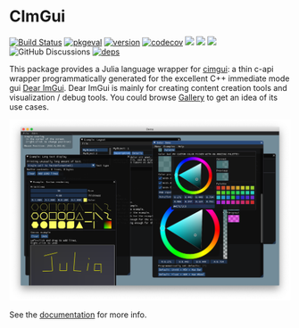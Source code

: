 # CImGui

[![Build Status](https://github.com/Gnimuc/CImGui.jl/workflows/CI/badge.svg)](https://github.com/Gnimuc/CImGui.jl/actions/workflows/ci.yml)
[![pkgeval](https://juliahub.com/docs/CImGui/pkgeval.svg)](https://juliahub.com/ui/Packages/CImGui/HqG2H)
[![version](https://juliahub.com/docs/General/CImGui/stable/version.svg)](https://juliahub.com/ui/Packages/General/CImGui)
[![codecov](https://codecov.io/gh/Gnimuc/CImGui.jl/graph/badge.svg?token=KLCkl2pB7N)](https://codecov.io/gh/Gnimuc/CImGui.jl)
[![](https://img.shields.io/badge/design%20principle-KISS-orange)](https://en.wikipedia.org/wiki/KISS_principle)
[![](https://img.shields.io/badge/docs-stable-blue.svg)](https://Gnimuc.github.io/CImGui.jl/stable)
[![](https://img.shields.io/badge/docs-dev-blue.svg)](https://Gnimuc.github.io/CImGui.jl/dev)
![GitHub Discussions](https://img.shields.io/github/discussions/Gnimuc/CImGui.jl)
[![deps](https://juliahub.com/docs/CImGui/deps.svg)](https://juliahub.com/ui/Packages/CImGui/HqG2H?t=2)

This package provides a Julia language wrapper for
[cimgui](https://github.com/cimgui/cimgui): a thin c-api wrapper
programmatically generated for the excellent C++ immediate mode gui [Dear
ImGui](https://github.com/ocornut/imgui). Dear ImGui is mainly for creating
content creation tools and visualization / debug tools. You could browse
[Gallery](https://github.com/ocornut/imgui/issues/2265) to get an idea of its
use cases.

![demo](demo/demo.png)

See the [documentation](https://Gnimuc.github.io/CImGui.jl/stable) for more info.
